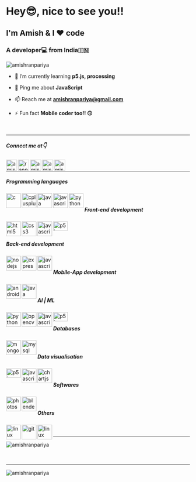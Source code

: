 <h1 align="left">Hey😎, nice to see you!!</h1>
<h2 align="left">I'm Amish & I ❤️ code</h2>
<h3 align="left">A developer💻 from India🇮🇳</h3>
<p align="left"> <img src="https://komarev.com/ghpvc/?username=amishranpariya" alt="amishranpariya" /> </p>

- 🌱 I’m currently learning **p5.js, processing**

- 💬 Ping me about **JavaScript**

- 📫 Reach me at **amishranpariya@gmail.com**

- ⚡ Fun fact **Mobile coder too!! 🙃**
<br/>
<hr/>
<h5>Connect me at👇</h5>

<a href="https://twitter.com/amish_ranpariya" target="blank">
<img align="left" src="https://image.flaticon.com/icons/svg/2111/2111703.svg" alt="amish_ranpariya" height="30" width="30" />
</a>
<a href="https://fb.com/ranpariya.amish" target="blank">
<img align="left" src="https://image.flaticon.com/icons/svg/2111/2111342.svg" alt="ranpariya.amish" height="30" width="30" />
</a>
<a href="https://instagram.com/amish_ranpariya" target="blank">
<img align="left" src="https://image.flaticon.com/icons/svg/2111/2111421.svg" alt="amish_ranpariya" height="30" width="30" />
</a>
<a href="https://www.youtube.com/c/amish ranpariya" target="blank">
<img align="left" src="https://image.flaticon.com/icons/svg/779/779125.svg" alt="amish ranpariya" height="30" width="30" />
</a>
<a href="https://www.linkedin.com/in/amish-ranpariya-753662156" target="blank">
<img align="left" src="https://image.flaticon.com/icons/svg/2111/2111465.svg" alt="amish ranpariya" height="30" width="30" />
</a>
<br/>
<hr/>
<h5>Programming languages</h5>
<p>

<img align="left" src="https://devicons.github.io/devicon/devicon.git/icons/c/c-original.svg" alt="c" width="40" height="40"/> 

<img align="left" src="https://devicons.github.io/devicon/devicon.git/icons/cplusplus/cplusplus-original.svg" alt="cplusplus" width="40" height="40"/> 

<img align="left" src="https://devicons.github.io/devicon/devicon.git/icons/java/java-original-wordmark.svg" alt="java" width="40" height="40"/> 

<img align="left"  src="https://devicons.github.io/devicon/devicon.git/icons/javascript/javascript-original.svg" alt="javascript" width="40" height="40"/> 

<img align="left" src="https://devicons.github.io/devicon/devicon.git/icons/python/python-original.svg" alt="python" width="40" height="40"/>
</p>
<br/>
<h5>Front-end development</h5>
<p>

<img align="left" src="https://image.flaticon.com/icons/svg/1199/1199118.svg" alt="html5" width="40" height="40"/> 
<img align="left" src="https://image.flaticon.com/icons/svg/1199/1199113.svg" alt="css3" width="40" height="40"/> 
<img align="left"  src="https://image.flaticon.com/icons/svg/1199/1199124.svg" alt="javascript" width="40" height="40"/> 

<img align="left" src="https://p5js.org/assets/img/p5js.svg" alt="p5js" width="40" height="25"/>
</p>
<br/>
<br/>
<h5>Back-end development</h5>
<p>

<img align="left" src="https://devicons.github.io/devicon/devicon.git/icons/nodejs/nodejs-original-wordmark.svg" alt="nodejs" width="40" height="40"/> 
<img align="left"  src="https://devicons.github.io/devicon/devicon.git/icons/express/express-original-wordmark.svg" alt="express" width="40" height="40"/> 

<img align="left"  src="https://image.flaticon.com/icons/svg/1199/1199124.svg" alt="javascript" width="40" height="40"/> 
</p>
<br/>
<h5>Mobile-App development</h5>
<p>
<img align="left" src="https://devicons.github.io/devicon/devicon.git/icons/android/android-original-wordmark.svg" alt="android" width="40" height="40"/>  

<img align="left"  src="https://devicons.github.io/devicon/devicon.git/icons/java/java-original-wordmark.svg" alt="java" width="40" height="40"/> 
</p>
<br/>
<h5>AI | ML</h5>
<p>

<img align="left"  src="https://devicons.github.io/devicon/devicon.git/icons/python/python-original.svg" alt="python" width="40" height="40"/>

 <img align="left"  src="https://www.vectorlogo.zone/logos/opencv/opencv-icon.svg" alt="opencv" width="40" height="40"/>

<img align="left" src="https://devicons.github.io/devicon/devicon.git/icons/javascript/javascript-original.svg" alt="javascript" width="40" height="40"/> 
<img align="left" src="https://p5js.org/assets/img/p5js.svg" alt="p5js" width="40" height="25"/>
</p>
<br/>
<h5>Databases</h5>
<p>

 <img align="left" src="https://devicons.github.io/devicon/devicon.git/icons/mongodb/mongodb-original-wordmark.svg" alt="mongodb" width="40" height="40"/> 

 <img align="left" src="https://devicons.github.io/devicon/devicon.git/icons/mysql/mysql-original-wordmark.svg" alt="mysql" width="40" height="40"/> 
</p>
<br/>
<h5>Data visualisation</h5>
<p>
<img align="left" src="https://p5js.org/assets/img/p5js.svg" alt="p5js" width="40" height="25"/>
<img align="left" src="https://image.flaticon.com/icons/svg/1199/1199124.svg" alt="javascript" width="40" height="40"/> 
<img align="left" src="https://www.chartjs.org/media/logo-title.svg" alt="chartjs" width="40" height="40"/> 
</p>
<br/>
<h5 >Softwares</h5>
<p >
 <img align="left" src="https://devicons.github.io/devicon/devicon.git/icons/photoshop/photoshop-plain.svg" alt="photoshop" width="40" height="40"/>
<img align="left" src="https://download.blender.org/branding/community/blender_community_badge_white.svg" alt="blender" width="40" height="40"/> 
</p>
<br/>
<h5>Others</h5>
<p>

<img align="left" src="https://devicons.github.io/devicon/devicon.git/icons/github/github-original.svg" alt="linux" width="40" height="40"/> 

<img align="left" src="https://www.vectorlogo.zone/logos/git-scm/git-scm-icon.svg" alt="git" width="40" height="40"/> 

<img align="left" src="https://devicons.github.io/devicon/devicon.git/icons/linux/linux-original.svg" alt="linux" width="40" height="40"/> 
</p>
<br/>
<hr/>
<p>
<img src="https://github-readme-stats.vercel.app/api/top-langs/?username=amishranpariya&layout=compact&theme=radical" alt="amishranpariya" />
</p>
<br/>
<hr/>
<p>
<img  src="https://github-readme-stats.vercel.app/api?username=amishranpariya&show_icons=true&theme=radical" alt="amishranpariya" />
</p>



